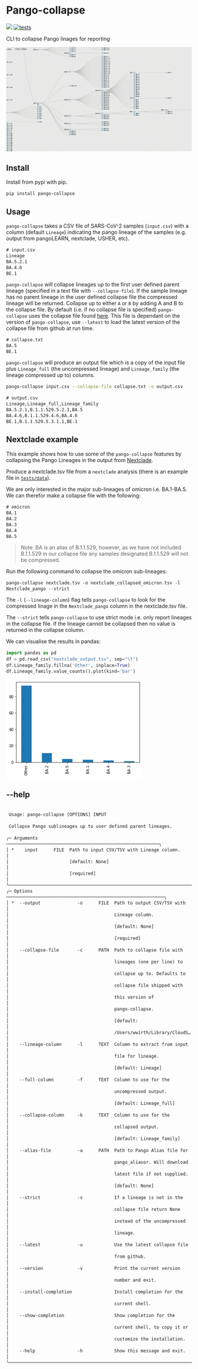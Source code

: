 # Pango-collapse 

[![](https://img.shields.io/pypi/v/pango-collapse.svg)](https://pypi.org/project/pango-collapse/)
[![tests](https://github.com/MDU-PHL/pango-collapse/actions/workflows/tests.yaml/badge.svg)](https://github.com/MDU-PHL/pango-collapse/actions/workflows/tests.yaml)

CLI to collapse Pango linages for reporting

[![](images/collapse.gif)](https://mdu-phl.github.io/pango-watch/tree/)

## Install 

Install from pypi with pip.

```
pip install pango-collapse
```

## Usage

`pango-collapse` takes a CSV file of SARS-CoV-2 samples (`input.csv`) with a column (default `Lineage`) indicating the pango lineage of the samples (e.g. output from pangoLEARN, nextclade, USHER, etc). 

```
# input.csv
Lineage
BA.5.2.1
BA.4.6
BE.1
```

`pango-collapse` will collapse lineages up to the first user defined parent lineage (specified in a text file with `--collapse-file`). If the sample lineage has no parent lineage in the user defined collapse file the compressed lineage will be returned. Collapse up to either `A` or `B` by adding A and B to the collapse file. By default (i.e. if no collapse file is specified) `pango-collapse` uses the collapse file found [here](https://github.com/MDU-PHL/pango-collapse/blob/main/pango_collapse/collapse.txt). This file is dependant on the version of `pango-collapse`, use `--latest` to load the latest version of the collapse file from github at run time. 

```
# collapse.txt
BA.5
BE.1
```

`pango-collapse` will produce an output file which is a copy of the input file plus `Lineage_full` (the uncompressed lineage) and `Lineage_family` (the lineage compressed up to) columns. 


```bash
pango-collapse input.csv --collapse-file collapse.txt -o output.csv 
```

```
# output.csv 
Lineage,Lineage_full,Lineage_family
BA.5.2.1,B.1.1.529.5.2.1,BA.5
BA.4.6,B.1.1.529.4.6,BA.4.6
BE.1,B.1.1.529.5.3.1.1,BE.1
```

## Nextclade example

This example shows how to use some of the `pango-collapse` features by collapsing the Pango Lineages in the output from [Nextclade](https://clades.nextstrain.org/).

Produce a nextclade.tsv file from a `nextclade` analysis (there is an example file in [`tests/data`](https://github.com/MDU-PHL/pango-collapse/tree/main/tests/data)). 

We are only interested in the major sub-lineages of omicron i.e. BA.1-BA.5. We can therefor make a collapse file with the following:

```
# omicron
BA.1
BA.2
BA.3
BA.4
BA.5
```

> Note: BA is an alias of B.1.1.529, however, as we have not included B.1.1.529 in our collapse file any samples designated B.1.1.529 will not be compressed.

Run the following command to collapse the omicron sub-lineages:

```
pango-collapse nextclade.tsv -o nextclade_collapsed_omicron.tsv -l Nextclade_pango --strict 
```

The `-l` (`--lineage-column`) flag tells `pango-collapse` to look for the compressed linage in the `Nextclade_pango` column in the nextclade.tsv file.

The `--strict` tells `pango-collapse` to use strict mode i.e. only report lineages in the collapse file. If the lineage cannot be collapsed then no value is returned in the collapse column. 

We can visualise the results in pandas:

```python
import pandas as pd
df = pd.read_csv("nextclade_output.tsv", sep="\t")
df.Lineage_family.fillna('Other', inplace=True)
df.Lineage_family.value_counts().plot(kind='bar')
```

![](images/nextclade_omicron.jpg)

## --help

```
                                                                       
 Usage: pango-collapse [OPTIONS] INPUT                                  
                                                                        
 Collapse Pango sublineages up to user defined parent lineages.         
                                                                        
╭─ Arguments ──────────────────────────────────────────────────────────╮
│ *    input      FILE  Path to input CSV/TSV with Lineage column.     │
│                       [default: None]                                │
│                       [required]                                     │
╰──────────────────────────────────────────────────────────────────────╯
╭─ Options ────────────────────────────────────────────────────────────╮
│ *  --output              -o      FILE  Path to output CSV/TSV with   │
│                                        Lineage column.               │
│                                        [default: None]               │
│                                        [required]                    │
│    --collapse-file       -c      PATH  Path to collapse file with    │
│                                        lineages (one per line) to    │
│                                        collapse up to. Defaults to   │
│                                        collapse file shipped with    │
│                                        this version of               │
│                                        pango-collapse.               │
│                                        [default:                     │
│                                        /Users/wwirth/Library/CloudS… │
│    --lineage-column      -l      TEXT  Column to extract from input  │
│                                        file for lineage.             │
│                                        [default: Lineage]            │
│    --full-column         -f      TEXT  Column to use for the         │
│                                        uncompressed output.          │
│                                        [default: Lineage_full]       │
│    --collapse-column     -k      TEXT  Column to use for the         │
│                                        collapsed output.             │
│                                        [default: Lineage_family]     │
│    --alias-file          -a      PATH  Path to Pango Alias file for  │
│                                        pango_aliasor. Will download  │
│                                        latest file if not supplied.  │
│                                        [default: None]               │
│    --strict              -s            If a lineage is not in the    │
│                                        collapse file return None     │
│                                        instead of the uncompressed   │
│                                        lineage.                      │
│    --latest              -u            Use the latest collapse file  │
│                                        from github.                  │
│    --version             -v            Print the current version     │
│                                        number and exit.              │
│    --install-completion                Install completion for the    │
│                                        current shell.                │
│    --show-completion                   Show completion for the       │
│                                        current shell, to copy it or  │
│                                        customize the installation.   │
│    --help                -h            Show this message and exit.   │
╰──────────────────────────────────────────────────────────────────────╯
```
